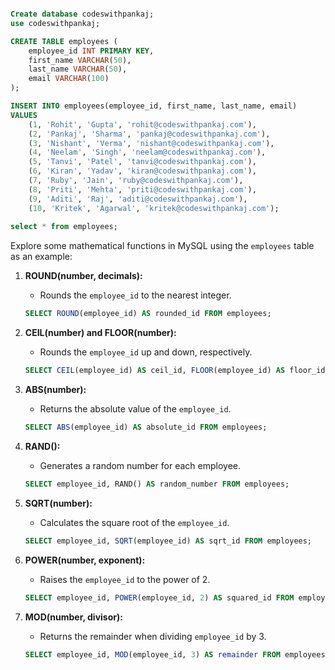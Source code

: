 ```sql

Create database codeswithpankaj;
use codeswithpankaj;

CREATE TABLE employees (
    employee_id INT PRIMARY KEY,
    first_name VARCHAR(50),
    last_name VARCHAR(50),
    email VARCHAR(100)
);

INSERT INTO employees(employee_id, first_name, last_name, email)
VALUES
    (1, 'Rohit', 'Gupta', 'rohit@codeswithpankaj.com'),
    (2, 'Pankaj', 'Sharma', 'pankaj@codeswithpankaj.com'),
    (3, 'Nishant', 'Verma', 'nishant@codeswithpankaj.com'),
    (4, 'Neelam', 'Singh', 'neelam@codeswithpankaj.com'),
    (5, 'Tanvi', 'Patel', 'tanvi@codeswithpankaj.com'),
    (6, 'Kiran', 'Yadav', 'kiran@codeswithpankaj.com'),
    (7, 'Ruby', 'Jain', 'ruby@codeswithpankaj.com'),
    (8, 'Priti', 'Mehta', 'priti@codeswithpankaj.com'),
    (9, 'Aditi', 'Raj', 'aditi@codeswithpankaj.com'),
    (10, 'Kritek', 'Agarwal', 'kritek@codeswithpankaj.com');
    
select * from employees;

```

Explore some mathematical functions in MySQL using the `employees` table as an example:

1. **ROUND(number, decimals):**
   - Rounds the `employee_id` to the nearest integer.

   ```sql
   SELECT ROUND(employee_id) AS rounded_id FROM employees;
   ```

2. **CEIL(number) and FLOOR(number):**
   - Rounds the `employee_id` up and down, respectively.

   ```sql
   SELECT CEIL(employee_id) AS ceil_id, FLOOR(employee_id) AS floor_id FROM employees;
   ```

3. **ABS(number):**
   - Returns the absolute value of the `employee_id`.

   ```sql
   SELECT ABS(employee_id) AS absolute_id FROM employees;
   ```

4. **RAND():**
   - Generates a random number for each employee.

   ```sql
   SELECT employee_id, RAND() AS random_number FROM employees;
   ```

5. **SQRT(number):**
   - Calculates the square root of the `employee_id`.

   ```sql
   SELECT employee_id, SQRT(employee_id) AS sqrt_id FROM employees;
   ```

6. **POWER(number, exponent):**
   - Raises the `employee_id` to the power of 2.

   ```sql
   SELECT employee_id, POWER(employee_id, 2) AS squared_id FROM employees;
   ```

7. **MOD(number, divisor):**
   - Returns the remainder when dividing `employee_id` by 3.

   ```sql
   SELECT employee_id, MOD(employee_id, 3) AS remainder FROM employees;
   ```


